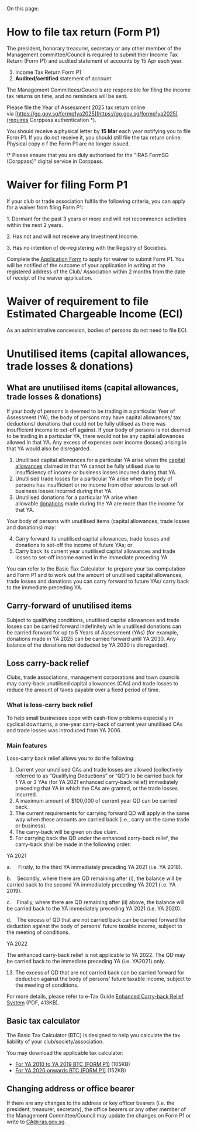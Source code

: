 On this page:

# How to file tax return (Form P1)

The president, honorary treasurer, secretary or any other member of the Management committee/Council is required to submit their Income Tax Return (Form P1) and audited statement of accounts by 15 Apr each year.

1. Income Tax Return Form P1
2. **Audited/certified** statement of account

The Management Committees/Councils are responsible for filing the income tax returns on time, and no reminders will be sent.

Please file the Year of Assessment 2025 tax return online via [https://go.gov.sg/formp1ya2025](https://go.gov.sg/formp1ya2025)(requires Corppass authentication \*).

You should receive a physical letter by **15 Mar** each year notifying you to file Form P1. If you do not receive it, you should still file the tax return online. Physical copy o f the Form P1 are no longer issued.

\\* Please ensure that you are duly authorised for the "IRAS FormSG (Corppass)" digital service in Corppass.

# Waiver for filing Form P1

If your club or trade association fulfils the following criteria, you can apply for a waiver from filing Form P1:

1\. Dormant for the past 3 years or more and will not recommence activities within the next 2 years.

2\. Has not and will not receive any Investment Income.

3\. Has no intention of de-registering with the Registry of Societies.

Complete the [Application Form](https://form.gov.sg/66727161ef16a289a1911ceb) to apply for waiver to submit Form P1. You will be notified of the outcome of your application in writing at the registered address of the Club/ Association within 2 months from the date of receipt of the waiver application.

# Waiver of requirement to file Estimated Chargeable Income (ECI)

As an administrative concession, bodies of persons do not need to file ECI.

# Unutilised items (capital allowances, trade losses & donations)

## What are unutilised items (capital allowances, trade losses & donations)

If your body of persons is deemed to be trading in a particular Year of Assessment (YA), the body of persons may have capital allowances/ tax deductions/ donations that could not be fully utilised as there was insufficient income to set-off against. If
your body of persons is not deemed to be trading in a particular YA, there would not be any capital allowances allowed in that YA. Any excess of expenses over income (losses) arising in that YA would also be disregarded.

1. Unutilised capital allowances for a particular YA arise when the [capital allowances](https://www.iras.gov.sg/taxes/corporate-income-tax/income-deductions-for-companies/claiming-allowances/capital-allowances) claimed in that YA cannot be fully utilised due to insufficiency of income or business losses incurred during that YA.
2. Unutilised trade losses for a particular YA arise when the body of persons has insufficient or no income from other sources to set-off business losses incurred during that YA.
3. Unutilised donations for a particular YA arise when allowable [donations](https://www.iras.gov.sg/taxes/corporate-income-tax/income-deductions-for-companies/business-expenses/tax-treatment-of-business-expenses-(a-f)) made during the YA are more than the income for that YA.

Your body of persons with unutilised items (capital allowances, trade losses and donations) may:

4. Carry forward its unutilised capital allowances, trade losses and donations to set-off the income of future YAs; or
5. Carry back its current year unutilised capital allowances and trade losses to set-off income earned in the immediate preceding YA

You can refer to the Basic Tax Calculator  to prepare your tax computation and Form P1 and to work out the amount of unutilised capital allowances, trade losses and donations you can carry forward to future YAs/ carry back to the immediate
preceding YA.

## Carry-forward of unutilised items

Subject to qualifying conditions, unutilised capital allowances and trade losses can be carried forward indefinitely while unutilised donations can be carried forward for up to 5 Years of Assessment (YAs) (for example, donations made in YA 2025 can be carried forward until YA 2030. Any balance of the donations not deducted by YA 2030 is disregarded).

## Loss carry-back relief

Clubs, trade associations, management corporations and town councils may carry-back unutilised capital allowances (CAs) and trade losses to reduce the amount of taxes payable over a fixed period of time.

### What is loss-carry back relief

To help small businesses cope with cash-flow problems especially in cyclical downturns, a one-year carry-back of current year unutilised CAs and trade losses was introduced from YA 2006.

### Main features

Loss-carry back relief allows you to do the following:

01. Current year unutilised CAs and trade losses are allowed (collectively referred to as “Qualifying Deductions” or “QD”) to be carried back for 1 YA or 3 YAs (for YA 2021 enhanced carry-back relief)
     immediately preceding that YA in which the CAs are granted, or the trade losses incurred.
02. A maximum amount of $100,000 of current year QD can be carried back.
03. The current requirements for carrying forward QD will apply in the same way when these amounts are carried back (i.e., carry on the same trade or business).
04. The carry-back will be given on due claim.
05. For carrying back the QD under the enhanced carry-back relief, the carry-back shall be made in the following order:


YA 2021

a.     Firstly, to the third YA immediately preceding YA 2021 (i.e. YA 2018).

b.    Secondly, where there are QD remaining after (i), the balance will be carried back to the second YA immediately preceding YA 2021 (i.e. YA 2019).

c.    Finally, where there are QD remaining after (ii) above, the balance will be carried back to the YA immediately preceding YA 2021 (i.e. YA 2020).

d.    The excess of QD that are not carried back can be carried forward for deduction against the body of persons’ future taxable income, subject to the meeting of conditions.

YA 2022

The enhanced carry-back relief is not applicable to YA 2022. The QD may be carried back to the immediate preceding YA (i.e. YA2021) only.

13. The excess of QD that are not carried back can be carried forward for deduction against the body of persons’ future taxable income, subject to the meeting of conditions.

For more details, please refer to e-Tax Guide [Enhanced Carry-back Relief System](https://www.iras.gov.sg/media/docs/default-source/e-tax/etaxguide_enhanced-carry-back-relief-system-(fourth-edition).pdf?sfvrsn=bb050c75_17 "Enhanced Carry-Back Relief System (Fourth Edition)") (PDF, 413KB).

## Basic tax calculator

The Basic Tax Calculator (BTC) is designed to help you calculate the tax liability of your club/society/association.

You may download the applicable tax calculator:

- [For YA 2010 to YA 2019 BTC (FORM P1)](https://www.iras.gov.sg/media/docs/default-source/uploadedfiles/xls/tax-calculator_ya2010-ca.xls?sfvrsn=27f54582_2 "For YA 2010 to YA 2019 BTC (FORM P1)") (105KB)
- [For YA 2020 onwards BTC (FORM P1)](https://www.iras.gov.sg/media/docs/default-source/uploadedfiles/xls/tax-calculator-ya-2020.xls?sfvrsn=fcdbda4e_0 "For YA 2020 onwards BTC (FORM P1)") (152KB)

## **Changing address or office bearer**

If there are any changes to the address or key officer bearers (i.e. the president, treasurer, secretary), the office bearers or any other member of the Management Committee/Council may update the changes on Form P1 or write to CA@iras.gov.sg.